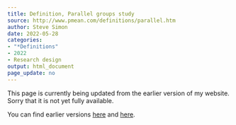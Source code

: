 ```yaml
---
title: Definition, Parallel groups study
source: http://www.pmean.com/definitions/parallel.htm
author: Steve Simon
date: 2022-05-28
categories:
- "*Definitions"
- 2022
- Research design
output: html_document
page_update: no
---
```


This page is currently being updated from the earlier version of my website. Sorry that it is not yet fully available.

<!---More--->

You can find earlier versions [here][sim1] and [here][sim2].

[sim1]: http://www.pmean.com/definitions/parallel.htm
[sim2]: http://new.pmean.com/definition-parallel-groups-study/
